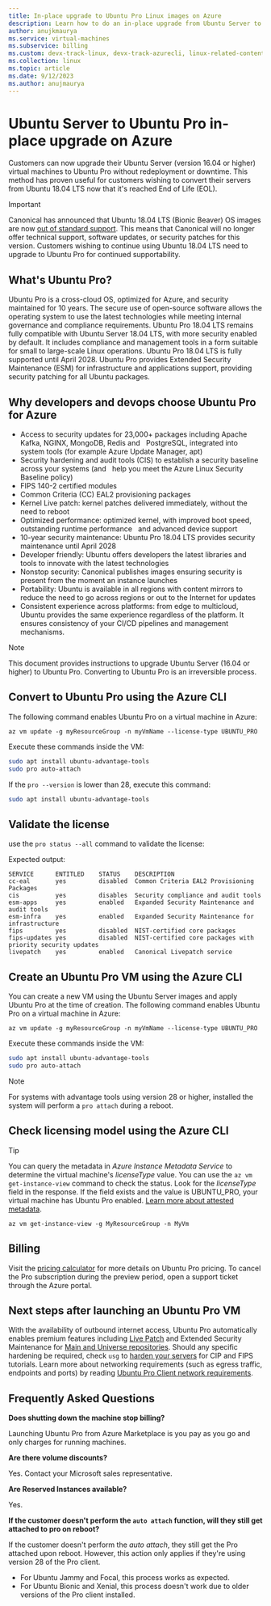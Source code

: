 ```yaml
---
title: In-place upgrade to Ubuntu Pro Linux images on Azure
description: Learn how to do an in-place upgrade from Ubuntu Server to Ubuntu Pro
author: anujkmaurya
ms.service: virtual-machines
ms.subservice: billing
ms.custom: devx-track-linux, devx-track-azurecli, linux-related-content
ms.collection: linux
ms.topic: article
ms.date: 9/12/2023
ms.author: anujmaurya
---
```


# Ubuntu Server to Ubuntu Pro in-place upgrade on Azure

Customers can now upgrade their Ubuntu Server (version 16.04 or higher) virtual machines to Ubuntu
Pro without redeployment or downtime. This method has proven useful for customers wishing to convert
their servers from Ubuntu 18.04 LTS now that it's reached End of Life (EOL).

> [!IMPORTANT]
> Canonical has announced that Ubuntu 18.04 LTS (Bionic Beaver) OS images are now
> [out of standard support][01]. This means that Canonical will no longer offer technical support,
> software updates, or security patches for this version. Customers wishing to continue using Ubuntu
> 18.04 LTS need to upgrade to Ubuntu Pro for continued supportability.

## What's Ubuntu Pro?

Ubuntu Pro is a cross-cloud OS, optimized for Azure, and security maintained for 10 years. The
secure use of open-source software allows the operating system to use the latest technologies while
meeting internal governance and compliance requirements. Ubuntu Pro 18.04 LTS remains fully
compatible with Ubuntu Server 18.04 LTS, with more security enabled by default. It includes
compliance and management tools in a form suitable for small to large-scale Linux operations. Ubuntu
Pro 18.04 LTS is fully supported until April 2028. Ubuntu Pro provides Extended Security Maintenance
(ESM) for infrastructure and applications support, providing security patching for all Ubuntu
packages.

## Why developers and devops choose Ubuntu Pro for Azure

- Access to security updates for 23,000+ packages including Apache Kafka, NGINX, MongoDB, Redis and
  PostgreSQL, integrated into system tools (for example Azure Update Manager, apt)
- Security hardening and audit tools (CIS) to establish a security baseline across your systems (and
  help you meet the Azure Linux Security Baseline policy)
- FIPS 140-2 certified modules
- Common Criteria (CC) EAL2 provisioning packages
- Kernel Live patch: kernel patches delivered immediately, without the need to reboot
- Optimized performance: optimized kernel, with improved boot speed, outstanding runtime performance
  and advanced device support
- 10-year security maintenance: Ubuntu Pro 18.04 LTS provides security maintenance until April 2028
- Developer friendly: Ubuntu offers developers the latest libraries and tools to innovate with the latest technologies
- Nonstop security: Canonical publishes images ensuring security is present from the moment an instance launches
- Portability: Ubuntu is available in all regions with content mirrors to reduce the need to go across regions or out to the Internet for updates
- Consistent experience across platforms: from edge to multicloud, Ubuntu provides the same experience regardless of the platform. It ensures consistency of your CI/CD pipelines and management mechanisms.

> [!NOTE]
> This document provides instructions to upgrade Ubuntu Server (16.04 or higher) to
> Ubuntu Pro. Converting to Ubuntu Pro is an irreversible process.

## Convert to Ubuntu Pro using the Azure CLI

The following command enables Ubuntu Pro on a virtual machine in Azure:

```Azure CLI
az vm update -g myResourceGroup -n myVmName --license-type UBUNTU_PRO
```

Execute these commands inside the VM:

```bash
sudo apt install ubuntu-advantage-tools
sudo pro auto-attach
```

If the `pro --version` is lower than 28, execute this command:

```bash
sudo apt install ubuntu-advantage-tools
```

## Validate the license

use the `pro status --all` command to validate the license:

Expected output:

```output
SERVICE      ENTITLED    STATUS    DESCRIPTION
cc-eal       yes         disabled  Common Criteria EAL2 Provisioning Packages
cis          yes         disables  Security compliance and audit tools
esm-apps     yes         enabled   Expanded Security Maintenance and audit tools
esm-infra    yes         enabled   Expanded Security Maintenance for infrastructure
fips         yes         disabled  NIST-certified core packages
fips-updates yes         disabled  NIST-certified core packages with priority security updates
livepatch    yes         enabled   Canonical Livepatch service
```

## Create an Ubuntu Pro VM using the Azure CLI

You can create a new VM using the Ubuntu Server images and apply Ubuntu Pro at the time of creation.
The following command enables Ubuntu Pro on a virtual machine in Azure:

```Azure CLI
az vm update -g myResourceGroup -n myVmName --license-type UBUNTU_PRO
```

Execute these commands inside the VM:

```bash
sudo apt install ubuntu-advantage-tools
sudo pro auto-attach
```

> [!NOTE]
> For systems with advantage tools using version 28 or higher, installed the system will perform a
> `pro attach` during a reboot.

## Check licensing model using the Azure CLI

> [!TIP]
> You can query the metadata in _Azure Instance Metadata Service_ to determine the virtual machine's
> _licenseType_ value. You can use the `az vm get-instance-view` command to check the status. Look
> for the _licenseType_ field in the response. If the field exists and the value is UBUNTU_PRO, your
> virtual machine has Ubuntu Pro enabled. [Learn more about attested metadata][02].

```Azure CLI
az vm get-instance-view -g MyResourceGroup -n MyVm
```

## Billing

Visit the [pricing calculator][03] for more details on Ubuntu Pro pricing. To cancel the Pro
subscription during the preview period, open a support ticket through the Azure portal.

## Next steps after launching an Ubuntu Pro VM

With the availability of outbound internet access, Ubuntu Pro automatically enables premium features
including [Live Patch][04] and Extended Security Maintenance for
[Main and Universe repositories][05].
Should any specific hardening be required, check `usg` to [harden your servers][06] for CIP and FIPS
tutorials.
Learn more about networking requirements (such as egress traffic, endpoints and ports) by reading
[Ubuntu Pro Client network requirements][07].

## Frequently Asked Questions

**Does shutting down the machine stop billing?**

Launching Ubuntu Pro from Azure Marketplace is you pay as you go and only charges for running
machines.

**Are there volume discounts?**

Yes. Contact your Microsoft sales representative.

**Are Reserved Instances available?**

Yes.

**If the customer doesn't perform the `auto attach` function, will they still get attached to pro on reboot?**

If the customer doesn't perform the _auto attach_, they still get the Pro attached upon reboot.
However, this action only applies if they're using version 28 of the Pro client.

- For Ubuntu Jammy and Focal, this process works as expected.
- For Ubuntu Bionic and Xenial, this process doesn't work due to older versions of the Pro client installed.

<!-- link references -->
[01]: https://ubuntu.com/18-04/azure
[02]: ../../instance-metadata-service.md
[03]: https://azure.microsoft.com/pricing/calculator/
[04]: https://ubuntu.com/security/livepatch/docs
[05]: https://help.ubuntu.com/community/Repositories
[06]: https://ubuntu.com/tutorials/comply-with-cis-or-disa-stig-on-ubuntu#1-overview
[07]: https://canonical-ubuntu-pro-client.readthedocs-hosted.com/en/latest/references/network_requirements/
